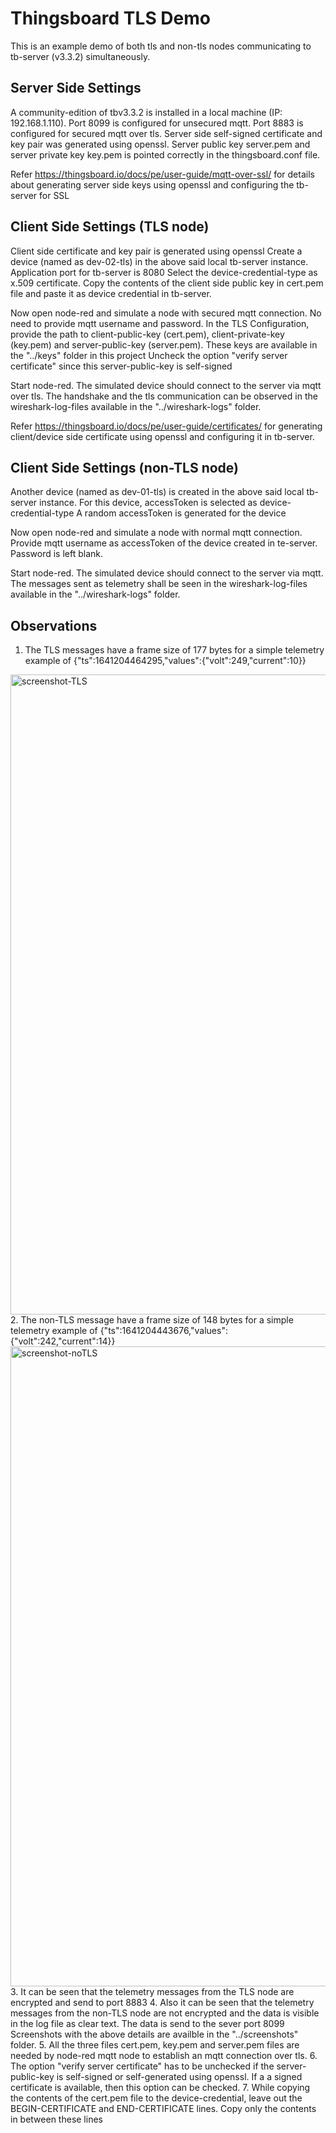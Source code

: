 # Thingsboard TLS Demo
This is an example demo of both tls and non-tls nodes communicating to tb-server (v3.3.2) simultaneously.

## Server Side Settings
A community-edition of tbv3.3.2 is installed in a local machine (IP: 192.168.1.110). Port 8099 is configured for unsecured mqtt. Port 8883 is configured for secured mqtt over tls.
Server side self-signed certificate and key pair was generated using openssl. Server public key server.pem and server private key key.pem is pointed correctly in the thingsboard.conf file.

Refer https://thingsboard.io/docs/pe/user-guide/mqtt-over-ssl/ for details about generating server side keys using openssl and configuring the tb-server for SSL

## Client Side Settings (TLS node)
Client side certificate and key pair is generated using openssl
Create a device (named as dev-02-tls) in the above said local tb-server instance. Application port for tb-server is 8080
Select the device-credential-type as x.509 certificate.
Copy the contents of the client side public key in cert.pem file and paste it as device credential in tb-server.

Now open node-red and simulate a node with secured mqtt connection.
No need to provide mqtt username and password.
In the TLS Configuration, provide the path to client-public-key (cert.pem), client-private-key (key.pem) and server-public-key (server.pem). These keys are available in the "../keys" folder in this project
Uncheck the option "verify server certificate" since this server-public-key is self-signed

Start node-red.
The simulated device should connect to the server via mqtt over tls.
The handshake and the tls communication can be observed in the wireshark-log-files available in the "../wireshark-logs" folder.

Refer https://thingsboard.io/docs/pe/user-guide/certificates/ for generating client/device side certificate using openssl and configuring it in tb-server.

## Client Side Settings (non-TLS node)
Another device (named as dev-01-tls) is created in the above said local tb-server instance.
For this device, accessToken is selected as device-credential-type
A random accessToken is generated for the device

Now open node-red and simulate a node with normal mqtt connection.
Provide mqtt username as accessToken of the device created in te-server. Password is left blank.

Start node-red.
The simulated device should connect to the server via mqtt.
The messages sent as telemetry shall be seen in the wireshark-log-files available in the "../wireshark-logs" folder.

## Observations
1. The TLS messages have a frame size of 177 bytes for a simple telemetry example of
{"ts":1641204464295,"values":{"volt":249,"current":10}}
<img src="https://github.com/schnell-rnd/tb-tls-demo/blob/ea9a53e1f4fa3fd7524697595f0cc71c29ac5d71/screenshots/screenshot-tls-communication.png" alt="screenshot-TLS" width="1024">
2. The non-TLS message have a frame size of 148 bytes for a simple telemetry example of
{"ts":1641204443676,"values":{"volt":242,"current":14}}
<img src="https://github.com/schnell-rnd/tb-tls-demo/blob/ea9a53e1f4fa3fd7524697595f0cc71c29ac5d71/screenshots/screenshot-noTLS-communication.png" alt="screenshot-noTLS" width="1024">
3. It can be seen that the telemetry messages from the TLS node are encrypted and send to port 8883
4. Also it can be seen that the telemetry messages from the non-TLS node are not encrypted and the data
is visible in the log file as clear text. The data is send to the sever port 8099
Screenshots with the above details are availble in the "../screenshots" folder.
5. All the three files cert.pem, key.pem and server.pem files are needed by node-red mqtt node to establish an mqtt connection over tls.
6. The option "verify server certificate" has to be unchecked if the server-public-key is self-signed or self-generated using openssl. If a
  a signed certificate is available, then this option can be checked.
7. While copying the contents of the cert.pem file to the device-credential, leave out the BEGIN-CERTIFICATE and END-CERTIFICATE lines.
  Copy only the contents in between these lines
